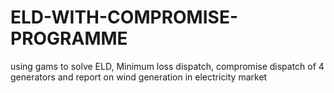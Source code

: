 # ELD-WITH-COMPROMISE-PROGRAMME
using gams to solve ELD, Minimum loss dispatch, compromise dispatch of 4 generators and report on wind generation in electricity market
